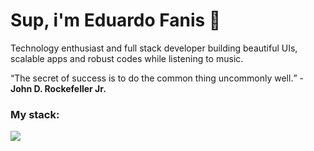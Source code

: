 # Sup, i'm Eduardo Fanis 👋
<p>
    Technology enthusiast and full stack developer building beautiful UIs, scalable apps and robust codes while listening to music.
</p>

<q>The secret of success is to do the common thing uncommonly well.</q> - <strong>John D. Rockefeller Jr.</strong>

### My stack:
<a href="#">
    <img src="https://skillicons.dev/icons?i=go,dart,flutter,docker,neovim,git,figma&theme=dark" />
  </a>


